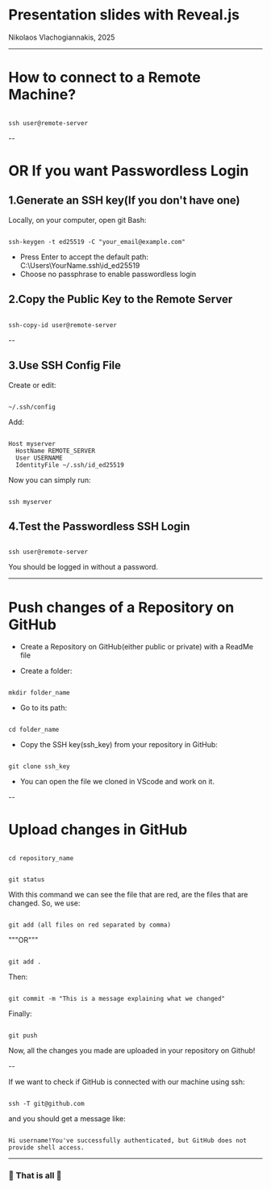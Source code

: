 # Presentation slides with Reveal.js

Nikolaos Vlachogiannakis, 2025

---

# How to connect to a Remote Machine?

<pre><code class="language-python" data-trim>
ssh user@remote-server
</code></pre>

--

# OR If you want Passwordless Login

## 1.Generate an SSH key(If you don't have one)

Locally, on your computer, open git Bash:

<pre><code class="language-python" data-trim>
ssh-keygen -t ed25519 -C "your_email@example.com"
</code></pre>
- Press Enter to accept the default path:
C:\Users\YourName\.ssh\id_ed25519
- Choose no passphrase to enable passwordless login


## 2.Copy the Public Key to the Remote Server

<pre><code class="language-python" data-trim>
ssh-copy-id user@remote-server
</code></pre>

--

## 3.Use SSH Config File
Create or edit:
<pre><code class="language-python" data-trim>
~/.ssh/config
</code></pre>
Add:
<pre><code class="language-python" data-trim>
Host myserver
  HostName REMOTE_SERVER
  User USERNAME
  IdentityFile ~/.ssh/id_ed25519
</code></pre>
Now you can simply run:
<pre><code class="language-python" data-trim>
ssh myserver
</code></pre>

## 4.Test the Passwordless SSH Login
<pre><code class="language-python" data-trim>
ssh user@remote-server
</code></pre>
You should be logged in without a password.

---

# Push changes of a Repository on GitHub

- Create a Repository on GitHub(either public or private) with a ReadMe file

- Create a folder:
<pre><code class="language-python" data-trim>
mkdir folder_name
</code></pre>
- Go to its path:
<pre><code class="language-python" data-trim>
cd folder_name
</code></pre>
- Copy the SSH key(ssh_key) from your repository in GitHub:
<pre><code class="language-python" data-trim>
git clone ssh_key
</code></pre>
- You can open the file we cloned in VScode and work on it.

--

# Upload changes in GitHub

<pre><code class="language-python" data-trim>
cd repository_name
</code></pre>

<pre><code class="language-python" data-trim>
git status
</code></pre>

With this command we can see the file that are red, are the files that are changed.
So, we use:
<pre><code class="language-python" data-trim>
git add (all files on red separated by comma)
</code></pre>
"""OR"""
<pre><code class="language-python" data-trim>
git add .
</code></pre>
Then:
<pre><code class="language-python" data-trim>
git commit -m "This is a message explaining what we changed"
</code></pre>
Finally:
<pre><code class="language-python" data-trim>
git push
</code></pre>
Now, all the changes you made are uploaded in your repository on Github!

--

If we want to check if GitHub is connected with our machine using ssh:
<pre><code class="language-python" data-trim>
ssh -T git@github.com
</code></pre>
and you should get a message like:
<pre><code class="language-python" data-trim>
Hi username!You've successfully authenticated, but GitHub does not provide shell access.
</code></pre>

---

### 🦧 That is all 🦧
